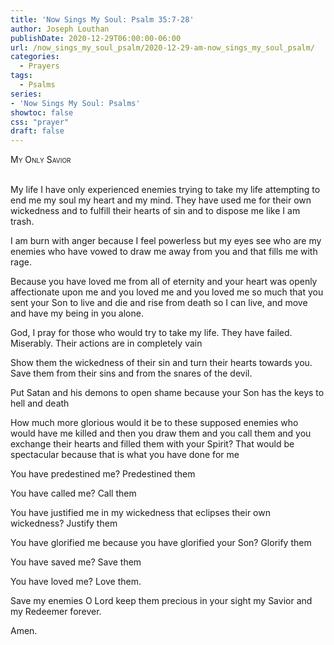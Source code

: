 ```yaml
---
title: 'Now Sings My Soul: Psalm 35:7-28'
author: Joseph Louthan
publishDate: 2020-12-29T06:00:00-06:00
url: /now_sings_my_soul_psalm/2020-12-29-am-now_sings_my_soul_psalm/
categories:
  - Prayers
tags:
  - Psalms
series:
- 'Now Sings My Soul: Psalms'
showtoc: false
css: "prayer"
draft: false
---
```

<div style="font-variant: small-caps;">
My Only Savior
</div>
&nbsp;

My life
  I have only experienced
  enemies trying to take my life
  attempting to end me
  my soul
  my heart
  and my mind.
They have used me
  for their own wickedness
  and to fulfill their hearts of sin
  and to dispose me
  like I am trash.

I am burn with anger
  because I feel powerless
  but my eyes see
  who are my enemies
  who have vowed to draw me away from you
  and that fills me with rage.

Because you have loved me from all of eternity
  and your heart was openly affectionate upon me
  and you loved me
  and you loved me so much
  that you sent your Son
  to live and die and rise from death
  so I can live, and move and have my being
  in you alone.

God, I pray for those
  who would try to take my life.
  They have failed. Miserably.
  Their actions are in completely vain

Show them the wickedness of their sin
  and turn their hearts towards you.
Save them from their sins
  and from the snares of the devil.

Put Satan and his demons to open shame
  because your Son has the keys
  to hell and death

How much more glorious would it be
  to these supposed enemies
  who would have me killed
  and then you draw them
  and you call them
  and you exchange their hearts
  and filled them with your Spirit?
  That would be spectacular
  because that is what you have done for me
 
  You have predestined me?
  Predestined them
 
  You have called me?
  Call them
 
  You have justified me in my wickedness
  that eclipses their own wickedness?
  Justify them
 
  You have glorified me
  because you have glorified your Son?
  Glorify them
 
  You have saved me?
  Save them
 
  You have loved me?
  Love them.

Save my enemies O Lord
  keep them precious in your sight
  my Savior and my Redeemer forever.

Amen.
